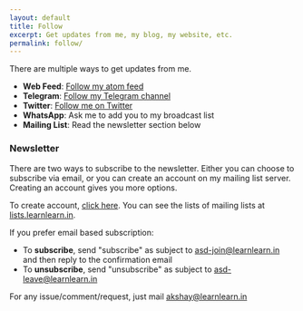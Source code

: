 ```yaml
---
layout: default
title: Follow
excerpt: Get updates from me, my blog, my website, etc.
permalink: follow/
---
```


There are multiple ways to get updates from me.

* **Web Feed**: [Follow my atom feed](https://asd.learnlearn.in/feed.atom)
* **Telegram**: [Follow my Telegram channel](https://telegram.me/learnlearnin)
* **Twitter**: [Follow me on Twitter](https://twitter.com/asdofindia)
* **WhatsApp**: Ask me to add you to my broadcast list
* **Mailing List**: Read the newsletter section below

### Newsletter ###

There are two ways to subscribe to the newsletter. Either you can choose to subscribe via email, or you can create an account on my mailing list server. Creating an account gives you more options.

To create account, [click here](https://lists.learnlearn.in/accounts/signup/?next=%2Fweb%2Flists%2Fasd.learnlearn.in%2F). You can see the lists of mailing lists at [lists.learnlearn.in](https://lists.learnlearn.in).

If you prefer email based subscription:

* To **subscribe**, send "subscribe" as subject to [asd-join@learnlearn.in](mailto:asd-join@learnlearn.in?subject=subscribe) and then reply to the confirmation email
* To **unsubscribe**, send "unsubscribe" as subject to [asd-leave@learnlearn.in](mailto:asd-leave@learnlearn.in?subject=unsubscribe)

For any issue/comment/request, just mail [akshay@learnlearn.in](mailto:akshay@learnlearn.in)